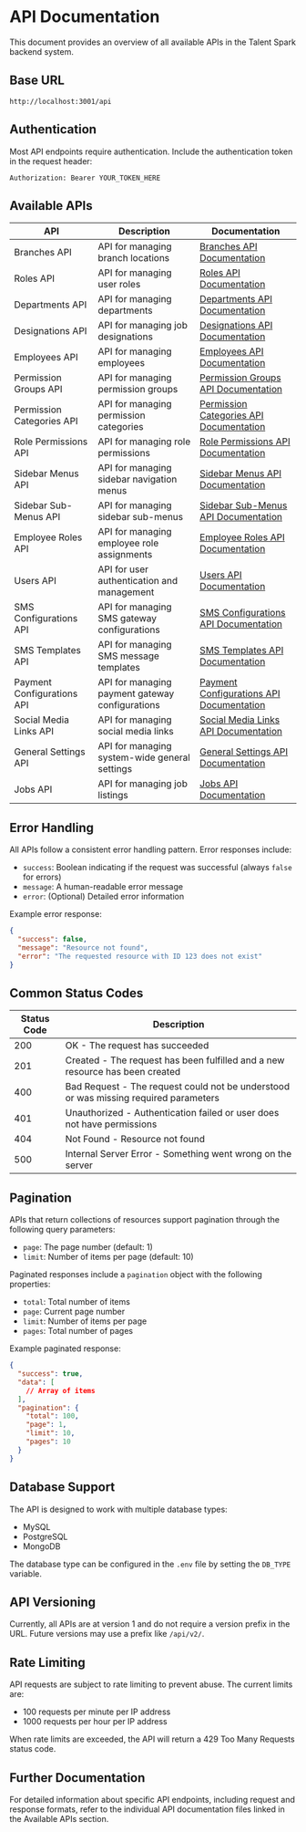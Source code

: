 # API Documentation

This document provides an overview of all available APIs in the Talent Spark backend system.

## Base URL

```
http://localhost:3001/api
```

## Authentication

Most API endpoints require authentication. Include the authentication token in the request header:

```
Authorization: Bearer YOUR_TOKEN_HERE
```

## Available APIs

| API | Description | Documentation |
|-----|-------------|---------------|
| Branches API | API for managing branch locations | [Branches API Documentation](./branches-api.md) |
| Roles API | API for managing user roles | [Roles API Documentation](./roles-api.md) |
| Departments API | API for managing departments | [Departments API Documentation](./departments-api.md) |
| Designations API | API for managing job designations | [Designations API Documentation](./designations-api.md) |
| Employees API | API for managing employees | [Employees API Documentation](./employees-api.md) |
| Permission Groups API | API for managing permission groups | [Permission Groups API Documentation](./permission-groups-api.md) |
| Permission Categories API | API for managing permission categories | [Permission Categories API Documentation](./permission-categories-api.md) |
| Role Permissions API | API for managing role permissions | [Role Permissions API Documentation](./role-permissions-api.md) |
| Sidebar Menus API | API for managing sidebar navigation menus | [Sidebar Menus API Documentation](./sidebar-menus-api.md) |
| Sidebar Sub-Menus API | API for managing sidebar sub-menus | [Sidebar Sub-Menus API Documentation](./sidebar-sub-menus-api.md) |
| Employee Roles API | API for managing employee role assignments | [Employee Roles API Documentation](./employee-roles-api.md) |
| Users API | API for user authentication and management | [Users API Documentation](./users-api.md) |
| SMS Configurations API | API for managing SMS gateway configurations | [SMS Configurations API Documentation](./sms-configurations-api.md) |
| SMS Templates API | API for managing SMS message templates | [SMS Templates API Documentation](./sms-templates-api.md) |
| Payment Configurations API | API for managing payment gateway configurations | [Payment Configurations API Documentation](./payment-configurations-api.md) |
| Social Media Links API | API for managing social media links | [Social Media Links API Documentation](./social-media-links-api.md) |
| General Settings API | API for managing system-wide general settings | [General Settings API Documentation](./general-settings-api.md) |
| Jobs API | API for managing job listings | [Jobs API Documentation](./jobs-api.md) |

## Error Handling

All APIs follow a consistent error handling pattern. Error responses include:

- `success`: Boolean indicating if the request was successful (always `false` for errors)
- `message`: A human-readable error message
- `error`: (Optional) Detailed error information

Example error response:

```json
{
  "success": false,
  "message": "Resource not found",
  "error": "The requested resource with ID 123 does not exist"
}
```

## Common Status Codes

| Status Code | Description |
|-------------|-------------|
| 200 | OK - The request has succeeded |
| 201 | Created - The request has been fulfilled and a new resource has been created |
| 400 | Bad Request - The request could not be understood or was missing required parameters |
| 401 | Unauthorized - Authentication failed or user does not have permissions |
| 404 | Not Found - Resource not found |
| 500 | Internal Server Error - Something went wrong on the server |

## Pagination

APIs that return collections of resources support pagination through the following query parameters:

- `page`: The page number (default: 1)
- `limit`: Number of items per page (default: 10)

Paginated responses include a `pagination` object with the following properties:

- `total`: Total number of items
- `page`: Current page number
- `limit`: Number of items per page
- `pages`: Total number of pages

Example paginated response:

```json
{
  "success": true,
  "data": [
    // Array of items
  ],
  "pagination": {
    "total": 100,
    "page": 1,
    "limit": 10,
    "pages": 10
  }
}
```

## Database Support

The API is designed to work with multiple database types:

- MySQL
- PostgreSQL
- MongoDB

The database type can be configured in the `.env` file by setting the `DB_TYPE` variable.

## API Versioning

Currently, all APIs are at version 1 and do not require a version prefix in the URL. Future versions may use a prefix like `/api/v2/`.

## Rate Limiting

API requests are subject to rate limiting to prevent abuse. The current limits are:

- 100 requests per minute per IP address
- 1000 requests per hour per IP address

When rate limits are exceeded, the API will return a 429 Too Many Requests status code.

## Further Documentation

For detailed information about specific API endpoints, including request and response formats, refer to the individual API documentation files linked in the Available APIs section.
